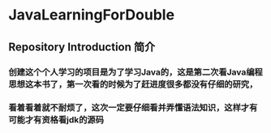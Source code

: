 # JavaLearningForDouble

## Repository Introduction 简介
### 创建这个个人学习的项目是为了学习Java的，这是第二次看Java编程思想这本书了，第一次看的时候为了赶进度很多都没有仔细的研究，
### 看着看着就不耐烦了，这次一定要仔细看并弄懂语法知识，这样才有可能才有资格看jdk的源码
